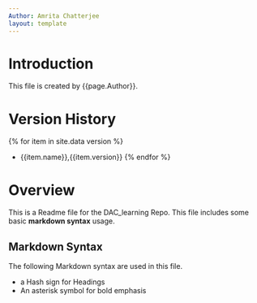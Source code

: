 ```yaml
---
Author: Amrita Chatterjee
layout: template
---
```



# Introduction

This file is created by {{page.Author}}.

# Version History

{% for item in site.data version %}
- {{item.name}},{{item.version}}
{% endfor %}

# Overview

This is a Readme file for the DAC_learning Repo. This file includes some basic **markdown syntax** usage.

## Markdown Syntax

The following Markdown syntax are used in this file.
-  a Hash sign for Headings
-  An asterisk symbol for bold emphasis